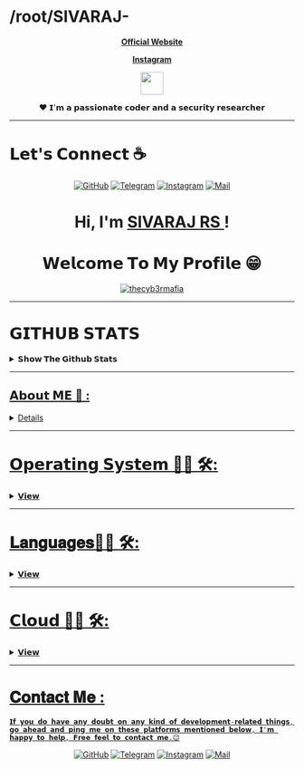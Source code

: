 # /root/SIVARAJ-

<p align="center">   <strong><a href="https://sivaraj.cf">Official Website</a></strong> 
<p align="center">   <strong><a href="https://www.instagram.com/_ft.sivaraj/">Instagram</a></strong> 
<p align="center">
	<img src="https://media.giphy.com/media/vFKqnCdLPNOKc/giphy.gif" width="40" height="40" />
</a>
</p>

</p> 

<p align="center">❤ 𝗜'𝗺 𝗮 𝗽𝗮𝘀𝘀𝗶𝗼𝗻𝗮𝘁𝗲 𝗰𝗼𝗱𝗲𝗿 𝗮𝗻𝗱 𝗮 𝘀𝗲𝗰𝘂𝗿𝗶𝘁𝘆 𝗿𝗲𝘀𝗲𝗮𝗿𝗰𝗵𝗲𝗿 </p> 

---
# 𝗟𝗲𝘁'𝘀 𝗖𝗼𝗻𝗻𝗲𝗰𝘁 :coffee:
<p align="center">
	<a href="https://github.com/TheCyb3rMafia/"><img src="https://img.icons8.com/bubbles/50/000000/github.png" alt="GitHub"/></a>
	<a href="https://t.me/sivarajtech"><img src="https://img.icons8.com/bubbles/50/000000/sent.png" alt="Telegram"/></a>
	<a href="https://www.instagram.com/_ft.sivaraj/"><img src="https://img.icons8.com/clouds/50/instagram-new--v2.png" alt="Instagram"/></a>
	<a href="mailto:sivarajkailas@gmail.com"><img src="https://img.icons8.com/bubbles/50/000000/apple-mail.png" alt="Mail"/></a>
</p>
<h1 align="center">Hi, I'm <a href="https://sivaraj.cf">SIVARAJ RS </a>!</h1>
<h1 align="center">𝗪𝗲𝗹𝗰𝗼𝗺𝗲 𝗧𝗼 𝗠𝘆 𝗣𝗿𝗼𝗳𝗶𝗹𝗲 😁</h1>

<p align="center">   <a href="https://github.com/thecyb3rmafia"><img src="https://github-readme-stats.vercel.app/api?username=thecyb3rmafia&show_icons=true&locale=en" alt="thecyb3rmafia" alt="SIVARAJ'S GITHUB stats"></a>
 
---
# 𝗚𝗜𝗧𝗛𝗨𝗕 𝗦𝗧𝗔𝗧𝗦

<details>
  <summary><b>𝗦𝗵𝗼𝘄 𝗧𝗵𝗲 𝗚𝗶𝘁𝗵𝘂𝗯 𝗦𝘁𝗮𝘁𝘀</b></summary>

<p align="center">   <a href="https://github.com/thecyb3rmafia"><img src="https://github-readme-stats.vercel.app/api?username=thecyb3rmafia&show_icons=true&include_all_commits=true&theme=chartreuse-dark&cache_seconds=3200" alt="ALBY'S GITHUB stats"></a>
 
 <p align="center">   <a href="https://github.com/thecyb3rmafia"><img src="https://activity-graph.herokuapp.com/graph?username=thecyb3rmafia&theme=react-dark&area=true&hide_border=true" </a>


 <p align="center">   <a href="https://github.com/thecyb3rmafia"><img src="https://github-profile-trophy.vercel.app/?username=thecyb3rmafia&row=1" </a>
 
 <p align="center">   <a href="https://github.com/thecyb3rmafia"><img src="https://github-readme-stats.vercel.app/api/top-langs/?username=thecyb3rmafia&theme=blue-green" </a>
 
  <p align="center">   <a href="https://github.com/thecyb3rmafia"><img src="https://github-readme-streak-stats.herokuapp.com/?user=thecyb3rmafia&theme=blue-green" </a>
 </p>
   </details>


---
 
## 𝗔𝗯𝗼𝘂𝘁 𝗠𝗘 💬 :

<details>

### 𝗛𝗶 , 𝗜'𝗺 𝗮 𝟭𝟳 𝘆𝗲𝗮𝗿 𝗼𝗹𝗱 𝘀𝘁𝘂𝗱𝗲𝗻𝘁 𝗳𝗿𝗼𝗺 𝗧𝗿𝗶𝘃𝗮𝗻𝗱𝗿𝘂𝗺, 𝗞𝗲𝗿𝗮𝗹𝗮 (𝗜𝗻𝗱𝗶𝗮)
𝗜'𝗺 𝗮 𝗚𝗮𝗺𝗲 𝗗𝗲𝘃𝗲𝗹𝗼𝗽𝗲𝗿 😉😎, 𝗣𝗲𝗻𝗲𝘁𝗿𝗮𝘁𝗶𝗼𝗻 𝗧𝗲𝘀𝘁𝗲𝗿, 𝗦𝗲𝗰𝘂𝗿𝗶𝘁𝘆 𝗥𝗲𝘀𝗲𝗮𝗿𝗰𝗵𝗲𝗿, 𝗖𝗼𝗽𝘆 𝗣𝗮𝘀𝘁𝗲 𝗗𝗲𝘃𝗲𝗹𝗼𝗽𝗲𝗿, 𝗖𝘆𝗯𝗲𝗿 𝗦𝗲𝗰𝘂𝗿𝗶𝘁𝘆 𝗘𝗻𝘁𝗵𝘂𝘀𝗶𝗮𝘀𝘁, 
𝗔𝗻𝗱𝗿𝗼𝗶𝗱 𝗗𝗲𝘃𝗲𝗹𝗼𝗽𝗲𝗿, 𝗪𝗲𝗯 𝗗𝗲𝘀𝗶𝗴𝗻𝗲𝗿 & 𝗔 𝗕𝗼𝘆 𝗪𝗵𝗼 𝗜𝘀 𝗛𝗶𝗴𝗵𝗹𝘆 𝗣𝗮𝘀𝘀𝗶𝗼𝗻𝗮𝘁𝗲 𝗔𝗯𝗼𝘂𝘁 𝗕𝘂𝗶𝗹𝗱𝗶𝗻𝗴 𝗖𝘂𝘀𝘁𝗼𝗺 𝗕𝘂𝗶𝗹𝗱 𝗦𝗼𝗳𝘁𝘄𝗮𝗿𝗲𝘀 𝗔𝗻𝗱 𝗪𝗲𝗯 𝗟𝗼𝗮𝗱𝗲𝗱
𝗔𝗽𝗽𝗹𝗶𝗰𝗮𝘁𝗶𝗼𝗻 , 𝗜 𝗨𝘀𝘂𝗮𝗹𝗹𝘆 𝗪𝗼𝗿𝗸𝘀 𝗢𝗻 𝗪𝗶𝗻𝗱𝗼𝘄𝘀 𝗔𝗻𝗱 𝗙𝗼𝗿 𝗦𝗲𝗰𝘂𝗿𝗶𝘁𝘆 𝗣𝘂𝗿𝗽𝗼𝘀𝗲𝘀 𝗜 𝗠𝗶𝗴𝗿𝗮𝘁𝗲𝘀 𝗧𝗼 𝗟𝗶𝗻𝘂𝘅. 𝗜'𝘃𝗲 𝗕𝗲𝗲𝗻 𝗜𝗻𝘁𝗼 𝗗𝗲𝘃𝗲𝗹𝗼𝗽𝗶𝗻𝗴 𝗔𝘁
𝗧𝗵𝗲 𝗔𝗴𝗲 𝗢𝗳 𝟵. 𝗜'𝗺 𝗨𝘀𝘂𝗮𝗹𝗹𝘆 𝗞𝗻𝗼𝘄𝗻 𝗙𝗼𝗿 𝗗𝗲𝘃𝗲𝗹𝗼𝗽𝗶𝗻𝗴 𝗙𝗶𝘃𝗲𝗺 (𝗚𝗧𝗔 𝟱 𝗦𝗲𝗿𝘃𝗲𝗿𝘀). 𝗜'𝗺 𝘀𝘁𝗶𝗹𝗹 𝗳𝗿𝗲𝗲𝗹𝗮𝗻𝗰𝗶𝗻𝗴 𝗺𝘆 𝘄𝗼𝗿𝗸𝘀 , 𝗜 𝗵𝗮𝘃𝗲 𝗮 𝗹𝗼𝘁 𝗼𝗳
𝗖𝗹𝗶𝗲𝗻𝘁𝘀 𝗙𝗿𝗼𝗺 𝟮𝟱+ 𝗖𝗼𝘂𝗻𝘁𝗿𝗶𝗲𝘀 , 𝗗𝗲𝘃𝗲𝗹𝗼𝗽𝗲𝗱 𝗔𝗿𝗼𝘂𝗻𝗱 𝟳𝟳 𝗦𝗲𝗿𝘃𝗲𝗿𝘀 𝗜𝗻 𝗟𝗮𝘀𝘁 𝟮 𝗬𝗲𝗮𝗿𝘀, 𝗧𝗼 𝗕𝗲 𝗛𝗼𝗻𝗲𝘀𝘁, 𝗜 𝗞𝗲𝗲𝗽 𝗠𝘆 𝗦𝗼𝘂𝗿𝗰𝗲𝘀 𝗘𝗻𝗰𝗿𝘆𝗽𝘁𝗲𝗱 
𝗔𝗻𝗱 𝗧𝗵𝗶𝘀 𝗜𝘀 𝗢𝗻𝗲 𝗢𝗳 𝗧𝗵𝗲 𝗠𝗮𝗶𝗻 𝗥𝗲𝗮𝘀𝗼𝗻 𝗙𝗼𝗿 𝗟𝗮𝘀𝘁 𝟱 𝗬𝗲𝗮𝗿𝘀 , 𝗜 𝗪𝗲𝗿𝗲𝗻'𝘁 𝗖𝗼𝗻𝘁𝗿𝗶𝗯𝘂𝘁𝗶𝗻𝗴 𝗧𝗼 𝗧𝗵𝗲 𝗢𝗳𝗳𝗶𝗰𝗶𝗮𝗹 𝗚𝗶𝘁𝗵𝘂𝗯.
𝗠𝘆 𝗗𝗿𝗲𝗮𝗺 𝗜𝘀 𝗧𝗼 𝗕𝗲𝗰𝗼𝗺𝗲 𝗔 𝗖𝗲𝗿𝘁𝗶𝗳𝗶𝗲𝗱 𝗘𝘁𝗵𝗶𝗰𝗮𝗹 𝗛𝗮𝗰𝗸𝗲𝗿. 𝗜'𝗺 𝗞𝗲𝗲𝗻𝗹𝘆 𝗜𝗻𝘁𝗿𝗲𝘀𝘁𝗲𝗱 𝗜𝗻 𝗔 𝗟𝗼𝘁 𝗢𝗳 𝗦𝗲𝗰𝘂𝗿𝗶𝘁𝘆 & 𝗪𝗲𝗯 𝗦𝗲𝗰𝘂𝗿𝗶𝘁𝘆 𝗙𝗹𝗼𝘄𝘀.
𝗜'𝘃𝗲 𝗕𝗲𝗲𝗻 𝗥𝗲𝘀𝗲𝗮𝗿𝗰𝗵𝗶𝗻𝗴 𝗔𝗯𝗼𝘂𝘁 𝗖𝘆𝗯𝗲𝗿 𝗦𝗲𝗰𝘂𝗿𝗶𝘁𝗶𝗲𝘀 𝗔𝘁 𝗧𝗵𝗲 𝗔𝗴𝗲 𝗢𝗳 𝟭𝟯.
 <img hight="400" width="500" alt="GIF" align="right" src="https://raw.githubusercontent.com/Xx-Ashutosh-xX/Xx-Ashutosh-xX/master/assets/1936.gif">

 </p>


 </p>
 
</details>
   
---
   
 # 𝗢𝗽𝗲𝗿𝗮𝘁𝗶𝗻𝗴 𝗦𝘆𝘀𝘁𝗲𝗺 👨‍💻 🛠:
  
<details>
  <summary><b>𝗩𝗶𝗲𝘄</b></summary>
</br> 
<p align="center"> 

<img src="https://camo.githubusercontent.com/5b7886225855c2c5ac8bcc15effcb289c238c597680d61c24e5e7541af59ee10/68747470733a2f2f696d672e736869656c64732e696f2f62616467652f416e64726f69642d3344444338343f7374796c653d666f722d7468652d6261646765266c6f676f3d616e64726f6964266c6f676f436f6c6f723d7768697465" alt="Kali Linux" width="120" hight="50">
<img src="https://camo.githubusercontent.com/41281b9a32f13ac5b9d41ed9bae12c0de662f948f9bf59fd19df354fe49af146/68747470733a2f2f696d672e736869656c64732e696f2f62616467652f57696e646f77732d3030373844363f7374796c653d666f722d7468652d6261646765266c6f676f3d77696e646f7773266c6f676f436f6c6f723d7768697465" alt="Windows"  width="120" hight="50">
<img src="https://camo.githubusercontent.com/878e15b4f7576e844856dc60d855ba0587d3d2bc56211fbe69734ebccb13b068/68747470733a2f2f696d672e736869656c64732e696f2f62616467652f4c696e75782d4643433632343f7374796c653d666f722d7468652d6261646765266c6f676f3d6c696e7578266c6f676f436f6c6f723d626c61636b" alt="Android" width="120" hight="50">
 <img src="https://camo.githubusercontent.com/a0729ab382adb05cbaa5700200f3092bf7726fc4f18e19338ac43ab27025a5c8/68747470733a2f2f696d672e736869656c64732e696f2f62616467652f4b616c695f4c696e75782d3535374339343f7374796c653d666f722d7468652d6261646765266c6f676f3d6b616c692d6c696e7578266c6f676f436f6c6f723d7768697465" alt="Android" width="120" hight="50">
</p>
</p>
</br>
</details>

---

# 𝐋𝐚𝐧𝐠𝐮𝐚𝐠𝐞𝐬👨‍💻 🛠:
<details>
  <summary><b>𝗩𝗶𝗲𝘄</b></summary>
</br> 
<p align="center">
<img src="https://camo.githubusercontent.com/94be0a2e5be142925615e5821d97137a930d08fc154962ce43860f1957e6661e/68747470733a2f2f696d672e736869656c64732e696f2f62616467652f507974686f6e2d3337373641423f7374796c653d666f722d7468652d6261646765266c6f676f3d707974686f6e266c6f676f436f6c6f723d7768697465" alt="Python" width="120" hight="50">
<img src="https://camo.githubusercontent.com/60155f4543422e46101b7edb0fc701c872d9190b23dc33cb47bd1ac15d80dec1/68747470733a2f2f696d672e736869656c64732e696f2f62616467652f48544d4c2d3233393132303f7374796c653d666f722d7468652d6261646765266c6f676f3d68746d6c35266c6f676f436f6c6f723d7768697465" alt="HTML" width="120" hight="50">
<img src="https://camo.githubusercontent.com/988b23566a8e239f9717abbed64d36834115c8a8c7082a71c358e04f47f8398c/68747470733a2f2f696d672e736869656c64732e696f2f62616467652f4d7953514c2d3030303030463f7374796c653d666f722d7468652d6261646765266c6f676f3d6d7973716c266c6f676f436f6c6f723d7768697465" alt="HTML" width="120" hight="50">
<img src="https://camo.githubusercontent.com/aca8077e4bfa77bc5469b4691a9f649a1e22ea5a3271f82bb09dbc7cff80bf4c/68747470733a2f2f696d672e736869656c64732e696f2f62616467652f5368656c6c5f5363726970742d3132313031313f7374796c653d666f722d7468652d6261646765266c6f676f3d676e752d62617368266c6f676f436f6c6f723d7768697465" alt="Python" width="120" hight="50">
 
</p>
</br>
</details>

---


# 𝗖𝗹𝗼𝘂𝗱 👨‍💻 🛠:
<details>
  <summary><b>𝗩𝗶𝗲𝘄</b></summary>
</br> 
<p align="center">
<img src="https://camo.githubusercontent.com/783c0ba99432e0f18a998dbbcb3fb46a3f0bb564751c08bbaf138189716c1643/68747470733a2f2f696d672e736869656c64732e696f2f62616467652f416d617a6f6e5f4157532d3233324633453f7374796c653d666f722d7468652d6261646765266c6f676f3d616d617a6f6e2d617773266c6f676f436f6c6f723d7768697465" alt="Python" width="120" hight="50">
<img src="https://camo.githubusercontent.com/71790379eb2459d3c732db11788bb8451c0a2cb106c711cc57f71bf528bdb764/68747470733a2f2f696d672e736869656c64732e696f2f62616467652f476f6f676c655f436c6f75642d3432383546343f7374796c653d666f722d7468652d6261646765266c6f676f3d676f6f676c652d636c6f7564266c6f676f436f6c6f723d7768697465" alt="HTML" width="120" hight="50">
<img src="https://camo.githubusercontent.com/3bcc8da5c94cefdf2d976837d1be601f4d44d36b58d9590e36debe834a6e34de/68747470733a2f2f696d672e736869656c64732e696f2f62616467652f4865726f6b752d3433303039383f7374796c653d666f722d7468652d6261646765266c6f676f3d6865726f6b75266c6f676f436f6c6f723d7768697465" alt="HTML" width="120" hight="50">
<img src="https://camo.githubusercontent.com/92dde1e7c42c013a5fce4dfeee0843f06710bfd38a610885e33a273c7eca0d22/68747470733a2f2f696d672e736869656c64732e696f2f62616467652f4e65746c6966792d3030433742373f7374796c653d666f722d7468652d6261646765266c6f676f3d6e65746c696679266c6f676f436f6c6f723d7768697465" alt="Python" width="120" hight="50">
 
</p>
</br>
</details>


---

# 𝐂𝐨𝐧𝐭𝐚𝐜𝐭 𝐌𝐞 :

<p>

    𝗜𝗳 𝘆𝗼𝘂 𝗱𝗼 𝗵𝗮𝘃𝗲 𝗮𝗻𝘆 𝗱𝗼𝘂𝗯𝘁 𝗼𝗻 𝗮𝗻𝘆 𝗸𝗶𝗻𝗱 𝗼𝗳 𝗱𝗲𝘃𝗲𝗹𝗼𝗽𝗺𝗲𝗻𝘁-𝗿𝗲𝗹𝗮𝘁𝗲𝗱 𝘁𝗵𝗶𝗻𝗴𝘀, 𝗴𝗼 𝗮𝗵𝗲𝗮𝗱 𝗮𝗻𝗱 𝗽𝗶𝗻𝗴 𝗺𝗲 𝗼𝗻 𝘁𝗵𝗲𝘀𝗲 𝗽𝗹𝗮𝘁𝗳𝗼𝗿𝗺𝘀 𝗺𝗲𝗻𝘁𝗶𝗼𝗻𝗲𝗱 𝗯𝗲𝗹𝗼𝘄, 𝗜'𝗺 𝗵𝗮𝗽𝗽𝘆 𝘁𝗼 𝗵𝗲𝗹𝗽, 𝗙𝗿𝗲𝗲 𝗳𝗲𝗲𝗹 𝘁𝗼 𝗰𝗼𝗻𝘁𝗮𝗰𝘁 𝗺𝗲.😉

<p align="center">
	<a href="https://github.com/thecyb3rmafia"><img src="https://img.icons8.com/bubbles/50/000000/github.png" alt="GitHub"/></a>
	<a href="https://t.me/sivarajtech"><img src="https://img.icons8.com/bubbles/50/000000/sent.png" alt="Telegram"/></a>
	<a href="https://www.instagram.com/_ft.sivaraj/"><img src="https://img.icons8.com/clouds/50/instagram-new--v2.png" alt="Instagram"/></a>
	<a href="mailto:sivarajkailas@gmail.com"><img src="https://img.icons8.com/bubbles/50/000000/apple-mail.png" alt="Mail"/></a>
</p>

 

<!--
